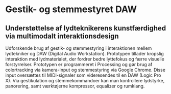 # Gestik- og stemmestyret DAW

## Understøttelse af lydteknikerens kunstfærdighed via multimodalt interaktionsdesign
Udforskende brug af gestik- og stemmestyring i interaktionen mellem lydtekniker og DAW (Digital Audio Workstation). Prototypen tillader kropslig interaktion med lydmaterialet, der fordrer bedre lyttefokus og færre visuelle forstyrrelser. Prototypen er programmeret i Processing og gør brug af colortracking via kamera-input og stemmestyring via Google Chrome. Disse input oversættes til MIDI-signaler som videresendes til en DAW (Logic Pro X). Via gestikulation og stemmekommandoer kan man kontrollere lydstyrke, panorering, samt værktøjerne kompressor, equalizer og rumklang.
